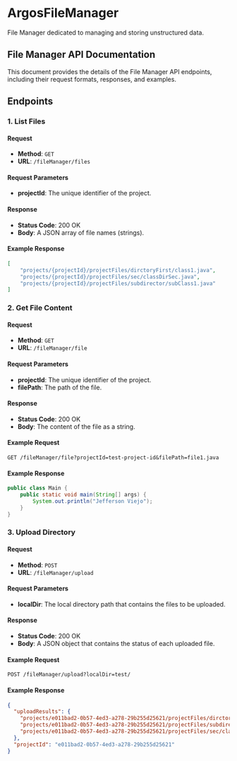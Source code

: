 
# ArgosFileManager
File Manager dedicated to managing and storing unstructured data.

## File Manager API Documentation

This document provides the details of the File Manager API endpoints, including their request formats, responses, and examples.

## Endpoints

### 1. List Files

#### Request
- **Method**: `GET`
- **URL**: `/fileManager/files`

#### Request Parameters
- **projectId**: The unique identifier of the project.

#### Response
- **Status Code**: 200 OK
- **Body**: A JSON array of file names (strings).

#### Example Response
```json
[
    "projects/{projectId}/projectFiles/dirctoryFirst/class1.java",
    "projects/{projectId}/projectFiles/sec/classDirSec.java",
    "projects/{projectId}/projectFiles/subdirector/subClass1.java"
]
```

### 2. Get File Content

#### Request
- **Method**: `GET`
- **URL**: `/fileManager/file`

#### Request Parameters
- **projectId**: The unique identifier of the project.
- **filePath**: The path of the file.

#### Response
- **Status Code**: 200 OK
- **Body**: The content of the file as a string.

#### Example Request
```http
GET /fileManager/file?projectId=test-project-id&filePath=file1.java
```

#### Example Response
```Java
public class Main {
    public static void main(String[] args) {
        System.out.println("Jefferson Viejo");
    }
}
```

### 3. Upload Directory

#### Request
- **Method**: `POST`
- **URL**: `/fileManager/upload`

#### Request Parameters
- **localDir**: The local directory path that contains the files to be uploaded.

#### Response
- **Status Code**: 200 OK
- **Body**: A JSON object that contains the status of each uploaded file.

#### Example Request
```http
POST /fileManager/upload?localDir=test/
```

#### Example Response
```json
{
  "uploadResults": {
    "projects/e011bad2-0b57-4ed3-a278-29b255d25621/projectFiles/dirctoryFirst/class1.java": "Uploaded",
    "projects/e011bad2-0b57-4ed3-a278-29b255d25621/projectFiles/subdirector/subClass1.java": "Uploaded",
    "projects/e011bad2-0b57-4ed3-a278-29b255d25621/projectFiles/sec/classDirSec.java": "Uploaded"
  },
  "projectId": "e011bad2-0b57-4ed3-a278-29b255d25621"
}
```